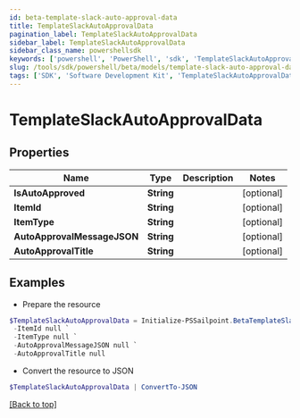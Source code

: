 ```yaml
---
id: beta-template-slack-auto-approval-data
title: TemplateSlackAutoApprovalData
pagination_label: TemplateSlackAutoApprovalData
sidebar_label: TemplateSlackAutoApprovalData
sidebar_class_name: powershellsdk
keywords: ['powershell', 'PowerShell', 'sdk', 'TemplateSlackAutoApprovalData', 'BetaTemplateSlackAutoApprovalData'] 
slug: /tools/sdk/powershell/beta/models/template-slack-auto-approval-data
tags: ['SDK', 'Software Development Kit', 'TemplateSlackAutoApprovalData', 'BetaTemplateSlackAutoApprovalData']
---
```



# TemplateSlackAutoApprovalData

## Properties

Name | Type | Description | Notes
------------ | ------------- | ------------- | -------------
**IsAutoApproved** | **String** |  | [optional] 
**ItemId** | **String** |  | [optional] 
**ItemType** | **String** |  | [optional] 
**AutoApprovalMessageJSON** | **String** |  | [optional] 
**AutoApprovalTitle** | **String** |  | [optional] 

## Examples

- Prepare the resource
```powershell
$TemplateSlackAutoApprovalData = Initialize-PSSailpoint.BetaTemplateSlackAutoApprovalData  -IsAutoApproved null `
 -ItemId null `
 -ItemType null `
 -AutoApprovalMessageJSON null `
 -AutoApprovalTitle null
```

- Convert the resource to JSON
```powershell
$TemplateSlackAutoApprovalData | ConvertTo-JSON
```


[[Back to top]](#) 

